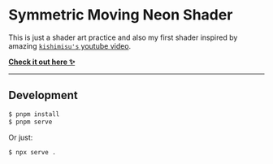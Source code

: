 # Symmetric Moving Neon Shader

This is just a shader art practice and also my first shader inspired by amazing [`kishimisu's` youtube video](https://www.youtube.com/watch?v=f4s1h2YETNY).

**[Check it out here ✨](https://madmadi.github.io/symmetric-moving-neon-shader/)**

---

## Development

```bash
$ pnpm install
$ pnpm serve
```

Or just:

```bash
$ npx serve .
```
